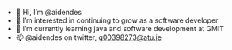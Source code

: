 - 👋 Hi, I’m @aidendes
- 👀 I’m interested in continuing to grow as a software developer
- 🌱 I’m currently learning java and software development at GMIT
- 📫 @aidendes on twitter, g00398273@atu.ie

<!---
aidendes/aidendes is a ✨ special ✨ repository because its `README.md` (this file) appears on your GitHub profile.
You can click the Preview link to take a look at your changes.
--->
